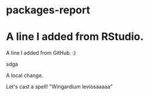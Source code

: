 # packages-report
# 
# A line I added from RStudio.

A line I added from GitHub. :)

sdga

A local change.

Let's cast a spell! "Wingardium leviosaaaaa"